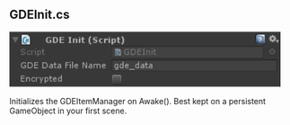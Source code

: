 ## GDEInit.cs
![Image](/Screenshots/Components/GDEInit.png)

Initializes the GDEItemManager on Awake(). Best kept on a persistent GameObject in your first scene.
